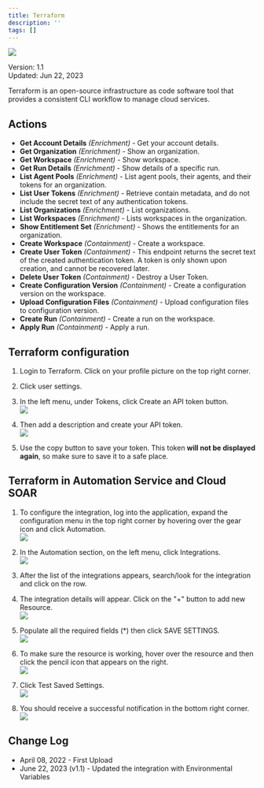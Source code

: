 ```yaml
---
title: Terraform
description: ''
tags: []
---
```


![](/img/platform-services/automation-service/app-central/logos/terraform.png)

Version: 1.1  
Updated: Jun 22, 2023

Terraform is an open-source infrastructure as code software tool that provides a consistent CLI workflow to manage cloud services.

## Actions

* **Get Account Details** *(Enrichment)* - Get your account details.
* **Get Organization** *(Enrichment)* - Show an organization.
* **Get Workspace** *(Enrichment)* - Show workspace.
* **Get Run Details** *(Enrichment)* - Show details of a specific run.
* **List Agent Pools** *(Enrichment)* - List agent pools, their agents, and their tokens for an organization.
* **List User Tokens** *(Enrichment)* - Retrieve contain metadata, and do not include the secret text of any authentication tokens.
* **List Organizations** *(Enrichment)* - List organizations.
* **List Workspaces** *(Enrichment)* - Lists workspaces in the organization.
* **Show Entitlement Set** *(Enrichment)* - Shows the entitlements for an organization.
* **Create Workspace** *(Containment)* - Create a workspace.
* **Create User Token** *(Containment)* - This endpoint returns the secret text of the created authentication token. A token is only shown upon creation, and cannot be recovered later.
* **Delete User Token** *(Containment)* - Destroy a User Token.
* **Create Configuration Version** *(Containment)* - Create a configuration version on the workspace.
* **Upload Configuration Files** *(Containment)* - Upload configuration files to configuration version.
* **Create Run** *(Containment)* - Create a run on the workspace.
* **Apply Run** *(Containment)* - Apply a run.

## Terraform configuration

1. Login to Terraform. Click on your profile picture on the top right corner.

1. Click user settings.

1. In the left menu, under Tokens, click Create an API token button. <br/>![](/img/platform-services/automation-service/app-central/integrations/terraform/terraform-1.png)  

1. Then add a description and create your API token. <br/>![](/img/platform-services/automation-service/app-central/integrations/terraform/terraform-2.png)

1. Use the copy button to save your token. This token **will not be displayed again**, so make sure to save it to a safe place.

## Terraform in Automation Service and Cloud SOAR

1. To configure the integration, log into the application, expand the configuration menu in the top right corner by hovering over the gear icon and click Automation. <br/>![](/img/platform-services/automation-service/app-central/integrations/terraform/terraform-3.png)

1. In the Automation section, on the left menu, click Integrations. <br/>![](/img/platform-services/automation-service/app-central/integrations/terraform/terraform-4.png)

1. After the list of the integrations appears, search/look for the integration and click on the row.

1. The integration details will appear. Click on the "+" button to add new Resource. <br/>![](/img/platform-services/automation-service/app-central/integrations/terraform/terraform-5.png)

1. Populate all the required fields (\*) then click SAVE SETTINGS. <br/>![](/img/platform-services/automation-service/app-central/integrations/terraform/terraform-6.png)

1. To make sure the resource is working, hover over the resource and then click the pencil icon that appears on the right. <br/>![](/img/platform-services/automation-service/app-central/integrations/terraform/terraform-7.png)

1. Click Test Saved Settings. <br/>![](/img/platform-services/automation-service/app-central/integrations/terraform/terraform-8.png)

1. You should receive a successful notification in the bottom right corner. <br/>![](/img/platform-services/automation-service/app-central/integrations/terraform/terraform-9.png)

## Change Log

* April 08, 2022 - First Upload
* June 22, 2023 (v1.1) - Updated the integration with Environmental Variables
